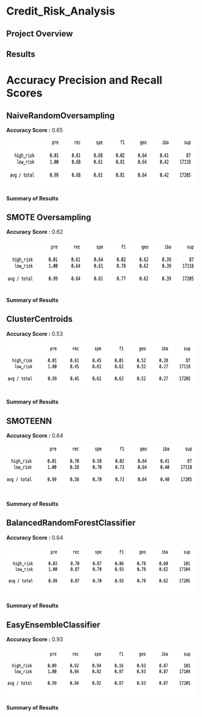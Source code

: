 # Credit_Risk_Analysis
## Project Overview
## Results
# Accuracy Precision and Recall Scores
## NaiveRandomOversampling
**Accuracy Score :** 0.65<br><br>
<img src="Resources/images/naive_random_os.png" width="722" height="123" />

#### Summary of Results

## SMOTE Oversampling
**Accuracy Score :** 0.62<br><br>
<img src="Resources/images/smote_os.png" width="722" height="123" />

#### Summary of Results

## ClusterCentroids
**Accuracy Score :** 0.53<br><br>
<img src="Resources/images/cluster_os.png" width="722" height="123" />

#### Summary of Results

## SMOTEENN
**Accuracy Score :** 0.64<br><br>
<img src="Resources/images/smoteenn_os.png" width="722" height="123" />

#### Summary of Results

## BalancedRandomForestClassifier
**Accuracy Score :** 0.64<br><br>
<img src="Resources/images/forest_os.png" width="722" height="123" />

#### Summary of Results

## EasyEnsembleClassifier
**Accuracy Score :** 0.93<br><br>
<img src="Resources/images/ensemble_os.png" width="722" height="123" />

#### Summary of Results


